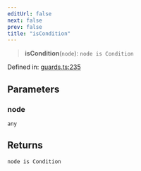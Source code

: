 ```yaml
---
editUrl: false
next: false
prev: false
title: "isCondition"
---
```


> **isCondition**(`node`): `node is Condition`

Defined in: [guards.ts:235](https://github.com/rcs-agents/rcs-lang/blob/89258eb41dbc7637c8bdc8bfc04b38ebfa30409c/packages/ast/src/guards.ts#L235)

## Parameters

### node

`any`

## Returns

`node is Condition`
